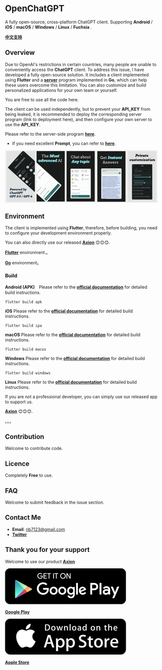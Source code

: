 # OpenChatGPT

A fully open-source, cross-platform ChatGPT client. Supporting **Android** / **iOS** / **macOS** / **Windows** / **Linux** / **Fuchsia** .

[**中文支持**](./README-zh.md)

## Overview

Due to OpenAI's restrictions in certain countries, many people are unable to conveniently access the **ChatGPT** client. To address this issue, I have developed a fully open-source solution. It includes a client implemented using **Flutter** and a [**server**]() program implemented in **Go**, which can help these users overcome this limitation. You can also customize and build personalized applications for your own team or yourself.

You are free to use all the code here.

The client can be used independently, but to prevent your **API_KEY** from being leaked, it is recommended to deploy the corresponding server program (link to deployment here), and then configure your own server to use the **API_KEY**.

Please refer to the server-side program [**here**]().

* If you need excellent **Prompt**, you can refer to [**here**](https://github.com/f/awesome-chatgpt-prompts).

![ScreenShot](./resources/screenshot.jpg)

## Environment

The client is implemented using **Flutter**, therefore, before building, you need to configure your development environment properly.

You can also directly use our released [**Axion**](https://www.easy-ai.us/) 😊😊😊.

[**Flutter**](https://docs.flutter.dev/get-started/install) environment.。

[**Go**](https://go.dev/doc/install) environment。

### Build

**Android (APK)**　Please refer to the [**official documentation**](https://docs.flutter.dev/deployment/android) for detailed build instructions.

```
flutter build apk
```

**iOS** Please refer to the [**official documentation**](https://docs.flutter.dev/deployment/ios) for detailed build instructions.

```
flutter build ipa
```

**macOS** Please refer to the [**official documentation**](https://docs.flutter.dev/deployment/macos) for detailed build instructions.

```
flutter build macos
```

**Windows** Please refer to the [**official documentation**](https://docs.flutter.dev/deployment/windows) for detailed build instructions.

```
flutter build windows
```

**Linux** Please refer to the [**official documentation**](https://docs.flutter.dev/deployment/linux) for detailed build instructions.

If you are not a professional developer, you can simply use our released app to support us.

 [**Axion**](https://www.easy-ai.us/) 😊😊😊.

。。。

## Contribution

Welcome to contribute code.

## Licence

Completely **Free** to use.

## FAQ

Welcome to submit feedback in the issue section.

## Contact Me

* **Email**: nb7123@gmail.com
* [**Twitter**](https://twitter.com/harrys_hemmings?t=yn91b_EqsgFOZu8QpY_hRA&s=05)

## Thank you for your support

Welcome to use  our product [**Axion**](https://www.easy-ai.us/)

![](./resources/google-play.png) 

[**Google Play**](https://play.google.com/store/apps/details?id=com.easyai.chat)

![](./resources/apple-store.png) 

[**Apple Store**](https://apps.apple.com/cn/app/axion-powerful-ai-chatbot/id6452236314)